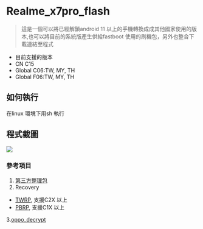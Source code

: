 # Realme_x7pro_flash
> 這是一個可以將已經解鎖android 11 以上的手機轉換成成其他國家使用的版本,也可以將目前的系統版產生供給fastboot 使用的刷機包，另外也整合下載連結至程式
-  目前支援的版本
- CN C15
- Global C06:TW, MY, TH
- Global F06:TW, MY, TH

## 如何執行
在linux 環境下用sh 執行
## 程式截圖
![](https://i.ibb.co/B466wkN/demo.png)
### 參考項目
1. [第三方整理包](https://realmefirmware.com/realme-x7-pro-5g-firmware/)
2. Recovery
- [TWRP](https://github.com/zeng-github01/android_device_realme_RMX2121-twrp/releases/), 支援C2X 以上
- [PBRP](https://github.com/PitchBlackRecoveryProject/android_device_realme_RMX2121-pbrp/releases/), 支援C1X 以上

3.[oppo_decrypt](https://github.com/bkerler/oppo_decrypt)
